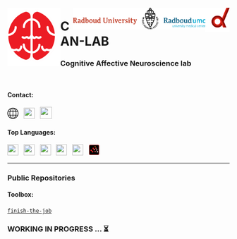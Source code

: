 <img align="right" alt="Coding" width="55" src="profile/media/donders_d.svg"> <img align="right" alt="Coding" width="300" src="profile/media/Combilogo_RUMC_RGB.png"> 

<img align="left" alt="Coding" width="120" src="profile/media/canlab_logo_trim.png "> 

<h1 align="left">CAN-LAB</h1>

<h3 align="left">Cognitive Affective Neuroscience lab</h3>

<br>

<h4 align="left">Contact:</h4>

<a href="https://cognitiveaffectiveneurosciencelab.nl/index.html"><img src="profile/media/internet-svgrepo-com.svg" height="25" width="25"/></a> &nbsp; <a href="https://twitter.com/canlab_di"><img src="https://cdn.jsdelivr.net/gh/devicons/devicon/icons/twitter/twitter-original.svg" height="25" width="25"/></a> &nbsp; <a href="https://github.com/can-lab"><img src="https://cdn.jsdelivr.net/gh/devicons/devicon/icons/github/github-original.svg" height="27" width="27"/></a>

<h4 align="left">Top Languages:</h4>

<img src="https://cdn.jsdelivr.net/gh/devicons/devicon/icons/python/python-original.svg" height="25" width="25"/> &nbsp; <img src="https://cdn.jsdelivr.net/gh/devicons/devicon/icons/matlab/matlab-original.svg" height="25" width="25"/> &nbsp; <img src="https://cdn.jsdelivr.net/gh/devicons/devicon/icons/rstudio/rstudio-original.svg" height="25" width="25"/> &nbsp; <img src="https://cdn.jsdelivr.net/gh/devicons/devicon/icons/html5/html5-original.svg" height="25" width="25"/> &nbsp; <img src="https://cdn.jsdelivr.net/gh/devicons/devicon/icons/markdown/markdown-original.svg" height="25" width="25"/> &nbsp; <img src="profile/media/scilab_104094.svg" height="25" width="25"/>

---

<h3 align="left">Public Repositories</h3>

<h4 align="left">Toolbox:</h4>

[`finish-the-job`](https://github.com/can-lab/finish-the-job)


<h3 align="left">WORKING IN PROGRESS ... ⏳</h3>
